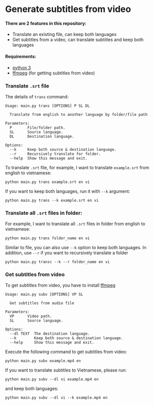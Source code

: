 # Generate subtitles from video

#### There are 2 features in this repository:

- Translate an existing file, can keep both languages
- Get subtitles from a video, can translate subtitles and keep both languages

#### Requirements:
- [python 3](https://www.python.org/downloads/)
- [ffmpeg](https://ffmpeg.org/download.html) (for getting subtitles from video)

### Translate `.srt` file

The details of `trans` command:
```
Usage: main.py trans [OPTIONS] P SL DL

  Translate from english to another language by folder/file path

Parameters:
  P       File/folder path.
  SL      Source language.
  DL      Destination language.

Options:
  --k     Keep both source & destination language.
  --r     Recursively translate for folder.
  --help  Show this message and exit.
```

To translate `.srt` file, for example, I want to translate `example.srt` from english to vietnamese:
```commandline
python main.py trans example.srt en vi
```
If you want to keep both languages, run it with `--k` argument:
```commandline
python main.py trans --k example.srt en vi
```

### Translate all `.srt` files in folder:
For example, I want to translate all `.srt` files in folder from english to vietnamese:
```commandline
python main.py trans folder_name en vi
```

Similar to file, you can also use `--k` option to keep both languages. In addition,
use `--r` if you want to recursively translate a folder

```commandline
python main.py transc --k --r folder_name en vi
```

### Get subtitles from video
To get subtitles from video, you have to install [ffmpeg](https://ffmpeg.org/download.html)


```
Usage: main.py subv [OPTIONS] VP SL

  Get subtitles from audio file

Parameters:
  VP      Video path.
  SL      Source language.

Options:
  --dl TEXT  The destination language.
  --k        Keep both source & destination language.
  --help     Show this message and exit.
```

Execute the following command to get subtitles from video:
```commandline
python main.py subv example.mp4 en
```

If you want to translate subtitles to Vietnamese, please run:
```commandline
python main.py subv --dl vi example.mp4 en
```
and keep both languages:
```commandline
python main.py subv --dl vi --k example.mp4 en
```
